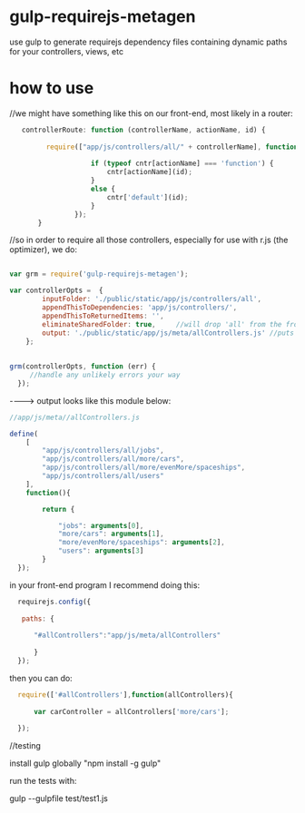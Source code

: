 # gulp-requirejs-metagen
use gulp to generate requirejs dependency files containing dynamic paths for your controllers, views, etc


# how to use



//we might have something like this on our front-end, most likely in a router:

```javascript
   controllerRoute: function (controllerName, actionName, id) {
              
         require(["app/js/controllers/all/" + controllerName], function (cntr) {
                  
                    if (typeof cntr[actionName] === 'function') {
                        cntr[actionName](id);
                    }
                    else {
                        cntr['default'](id);
                    }
                });
       }
```

//so in order to require all those controllers, especially for use with r.js (the optimizer), we do:

```javascript

var grm = require('gulp-requirejs-metagen');

var controllerOpts =  {
        inputFolder: './public/static/app/js/controllers/all',
        appendThisToDependencies: 'app/js/controllers/',
        appendThisToReturnedItems: '',
        eliminateSharedFolder: true,     //will drop 'all' from the front of all return items
        output: './public/static/app/js/meta/allControllers.js' //puts all controllers into one RequireJS file/module
    };
    
    
grm(controllerOpts, function (err) {
     //handle any unlikely errors your way
  });
```
  
---->  output looks like this module below:


```javascript
//app/js/meta//allControllers.js

define(
    [
        "app/js/controllers/all/jobs",
		"app/js/controllers/all/more/cars",
		"app/js/controllers/all/more/evenMore/spaceships",
		"app/js/controllers/all/users"
    ],
    function(){

        return {

            "jobs": arguments[0],
			"more/cars": arguments[1],
			"more/evenMore/spaceships": arguments[2],
			"users": arguments[3]
        }
  });
  ```
  
  in your front-end program I recommend doing this:
  
```javascript
  requirejs.config({
 
   paths: {
   
      "#allControllers":"app/js/meta/allControllers"
   
      }
  });
```
  
  then you can do:
  
```javascript
  require(['#allControllers'],function(allControllers){
  
      var carController = allControllers['more/cars'];
  
  });
```


//testing

install gulp globally "npm install -g gulp"

run the tests with:

gulp --gulpfile test/test1.js 

